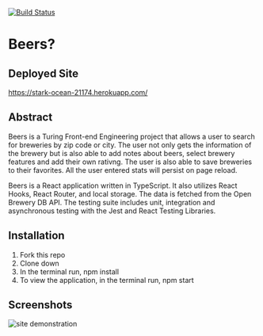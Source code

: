 [![Build Status](https://travis-ci.org/pernstrong/beers.svg?branch=master)](https://travis-ci.org/pernstrong/beers)

# Beers?

## Deployed Site
https://stark-ocean-21174.herokuapp.com/

## Abstract
Beers is a Turing Front-end Engineering project that allows a user to search for breweries by zip code or city. The user not only gets the information of the brewery but is also able to add notes about beers, select brewery features and add their own rativng. The user is also able to save breweries to their favorites. All the user entered stats will persist on page reload.

Beers is a React application written in TypeScript. It also utilizes React Hooks, React Router, and local storage. The data is fetched from the Open Brewery DB API. The testing suite includes unit, integration and asynchronous testing with the Jest and React Testing Libraries. 

## Installation
1. Fork this repo
2. Clone down
3. In the terminal run, npm install
4. To view the application, in the terminal run, npm start
​
​
## Screenshots
![site demonstration](https://media2.giphy.com/media/LM3MfcBnajAnII1HiB/giphy.gif)
